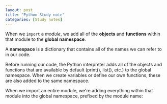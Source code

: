 ```yaml
---
layout: post
title: "Python Study note"
categories: [Study notes]
---
```

When we `import` a *module*, we add all of the __objects__ and __functions__ within that module to the __global namespace__.  

A __namespace__ is a dictionary that contains all of the names we can refer to in our code.  

Before running our code, the Python interpreter adds all of the objects and functions that are available by default (print(), list(), etc.) to the global namespace. When we create variables or define our own functions, these are also added to the same namespace.  

When we import an entire module, we're adding everything within that module into the global namespace, prefixed by the module name:
